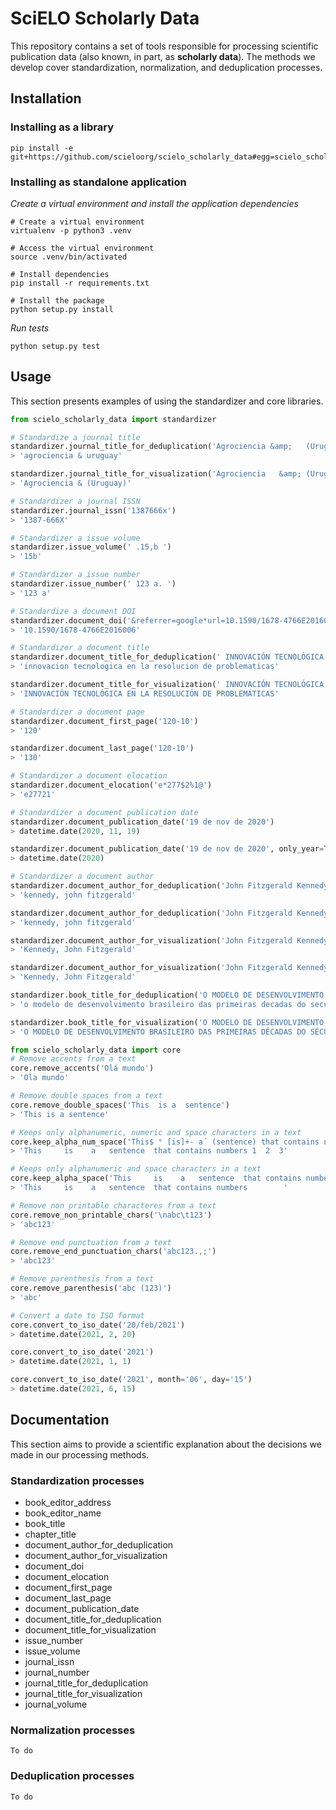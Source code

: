# SciELO Scholarly Data
This repository contains a set of tools responsible for processing scientific publication data (also known, in part, as **scholarly data**). The methods we develop cover standardization, normalization, and deduplication processes.

## Installation

### Installing as a library
```shell
pip install -e git+https://github.com/scieloorg/scielo_scholarly_data#egg=scielo_scholarly_data
```

### Installing as standalone application

_Create a virtual environment and install the application dependencies_
```shell
# Create a virtual environment
virtualenv -p python3 .venv

# Access the virtual environment
source .venv/bin/activated

# Install dependencies
pip install -r requirements.txt

# Install the package
python setup.py install
```

_Run tests_
```
python setup.py test
```


## Usage
This section presents examples of using the standardizer and core libraries.
```python
from scielo_scholarly_data import standardizer

# Standardize a journal title
standardizer.journal_title_for_deduplication('Agrociencia &amp;   (Uruguay)')
> 'agrociencia & uruguay'

standardizer.journal_title_for_visualization('Agrociencia   &amp; (Uruguay)')
> 'Agrociencia & (Uruguay)'

# Standardizer a journal ISSN
standardizer.journal_issn('1387666x')
> '1387-666X'

# Standardizer a issue volume
standardizer.issue_volume(' .15,b ')
> '15b'

# Standardizer a issue number
standardizer.issue_number(' 123 a. ')
> '123 a'

# Standardize a document DOI
standardizer.document_doi('&referrer=google*url=10.1590/1678-4766E2016006')
> '10.1590/1678-4766E2016006'

# Standardizer a document title
standardizer.document_title_for_deduplication(' INNOVACIÓN TECNOLÓGICA EN LA RESOLUCIÓN DE PROBLEMÁTICAS ')
> 'innovacion tecnologica en la resolucion de problematicas'

standardizer.document_title_for_visualization(' INNOVACIÓN TECNOLÓGICA EN LA RESOLUCIÓN DE PROBLEMÁTICAS ')
> 'INNOVACIÓN TECNOLÓGICA EN LA RESOLUCIÓN DE PROBLEMÁTICAS'

# Standardizer a document page
standardizer.document_first_page('120-10')
> '120'

standardizer.document_last_page('120-10')
> '130'

# Standardizer a document elocation
standardizer.document_elocation('e*277$2%1@')
> 'e27721'

# Standardizer a document publication date
standardizer.document_publication_date('19 de nov de 2020')
> datetime.date(2020, 11, 19)

standardizer.document_publication_date('19 de nov de 2020', only_year=True)
> datetime.date(2020)

# Standardizer a document author
standardizer.document_author_for_deduplication('John Fitzgerald Kennedy')
> 'kennedy, john fitzgerald'

standardizer.document_author_for_deduplication('John Fitzgerald Kennedy', surname_first=True)
> 'kennedy, john fitzgerald'

standardizer.document_author_for_visualization('John Fitzgerald Kennedy')
> 'Kennedy, John Fitzgerald'

standardizer.document_author_for_visualization('John Fitzgerald Kennedy', surname_first=True)
> 'Kennedy, John Fitzgerald'

standardizer.book_title_for_deduplication('O MODELO DE DESENVOLVIMENTO BRASILEIRO DAS PRIMEIRAS DÉCADAS DO SÉCULO XXI: &#60; APORTES PARA O DEBATE', remove_special_char=False)
> 'o modelo de desenvolvimento brasileiro das primeiras decadas do seculo xxi: < aportes para o debate'

standardizer.book_title_for_visualization('O MODELO DE DESENVOLVIMENTO BRASILEIRO DAS PRIMEIRAS DÉCADAS DO SÉCULO XXI: &#60; APORTES PARA O DEBATE', remove_special_char=False)
> 'O MODELO DE DESENVOLVIMENTO BRASILEIRO DAS PRIMEIRAS DÉCADAS DO SÉCULO XXI: APORTES PARA O DEBATE'

from scielo_scholarly_data import core
# Remove accents from a text
core.remove_accents('Olá mundo')
> 'Ola mundo'

# Remove double spaces from a text
core.remove_double_spaces('This  is a  sentence')
> 'This is a sentence'

# Keeps only alphanumeric, numeric and space characters in a text
core.keep_alpha_num_space('This$ ° [is]+- a´ (sentence) that contains numbers 1, 2, 3')
> 'This     is    a   sentence  that contains numbers 1  2  3'

# Keeps only alphanumeric and space characters in a text
core.keep_alpha_space('This     is    a   sentence  that contains numbers 1  2  3')
> 'This     is    a   sentence  that contains numbers        '

# Remove non printable characteres from a text
core.remove_non_printable_chars('\nabc\t123')
> 'abc123'

# Remove end punctuation from a text
core.remove_end_punctuation_chars('abc123.,;')
> 'abc123'

# Remove parenthesis from a text
core.remove_parenthesis('abc (123)')
> 'abc'

# Convert a date to ISO format
core.convert_to_iso_date('20/feb/2021')
> datetime.date(2021, 2, 20)

core.convert_to_iso_date('2021')
> datetime.date(2021, 1, 1)

core.convert_to_iso_date('2021', month='06', day='15')
> datetime.date(2021, 6, 15)

```

## Documentation
This section aims to provide a scientific explanation about the decisions we made in our processing methods.

### Standardization processes
- book_editor_address
- book_editor_name
- book_title
- chapter_title
- document_author_for_deduplication
- document_author_for_visualization
- document_doi
- document_elocation
- document_first_page
- document_last_page
- document_publication_date
- document_title_for_deduplication
- document_title_for_visualization
- issue_number
- issue_volume
- journal_issn
- journal_number
- journal_title_for_deduplication
- journal_title_for_visualization
- journal_volume


### Normalization processes
`To do`

### Deduplication processes
`To do`
